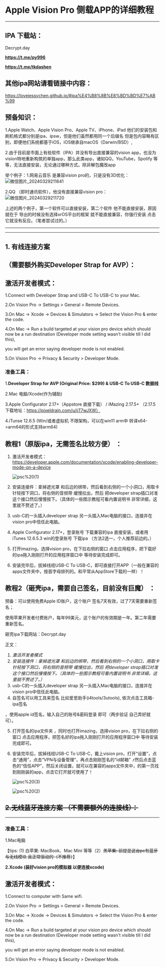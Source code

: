 # Apple Vision Pro 侧载APP的详细教程

----

## IPA 下载站：

Decrypt.day

**https://t.me/py996** 

**https://t.me/tkdashen**

## 其他ipa网站请看链接中内容：

https://lovejessychen.github.io/#ipa%E4%B8%8B%E8%BD%BD%E7%AB%99



## 预备知识：

1.Apple Watch、Apple Vision Pro、Apple TV、iPhone、iPad 他们的安装包和刷机格式都分别是ipa、ipsw，但是他们虽然都用同一个后缀名 但是包内容略有区别，即便他们系统都基于iOS，iOS继承自macOS（Darwin/BSD）,

2.由于目前是市面上有些软件（IPA）并没有导出直接兼容的vision app，也没为vision特地重新构筑的单独app，那么此类app，诸如QQ，YouTube，Spotify 等等，无法直接安装，无论通过哪种方式。除非解包魔改app

举个例子：1.网易云音乐 是兼容vision pro的，只是没有3D优化：![微信图片_20240329211641](微信图片_20240329211641.jpg)



2.QQ （即时通讯软件），他没有直接兼容vision pro：![微信图片_20240329211720](微信图片_20240329211720.jpg)



上述的两个例子，第一个软件可以直接安装，第二个软件 他不能直接安装，原因就在于 导出的时候没有选择xrOS平台的框架 就不能直接兼容，你强行安装 点击它就没有反应。（笔者尝试过的。）





---

---

## 1. 有线连接方案

## （需要额外购买Developer Strap for AVP）：

## 激活开发者模式：

1.Connect with Developer Strap and USB-C To USB-C to your Mac.

2.On Vision Pro -> Settings > General > Remote Devices.

3.On Mac -> Xcode -> Devices & Simulators -> Select the Vision Pro & enter the code.

4.On Mac -> Run a build targeted at your vision pro device which should now be a run destination (Developer mode setting wasn't visible till I did this), 

you will get an error saying developer mode is not enabled.

5.On Vision Pro -> Privacy & Security > Developer Mode.



### 准备工具：

1.**Developer Strap for AVP (Original Price: $299) & USB-C To USB-C 数据线**

2.Mac 电脑/Xcode(作为辅助)

3.Apple Configurator 2.17+（Appstore 直接下载） / iMazing 2.17.5+ （2.17.5 下载地址：https://pixeldrain.com/u/iiT7wJXW）

4.iTunse 12.6.5 (Win/或者虚拟机 不限架构，可以在win11 arm中 转译x64->arm64的形式支持arm64)



## 教程1（原版ipa，无需签名比较方便） ：

1. 激活开发者模式：https://developer.apple.com/documentation/xcode/enabling-developer-mode-on-a-device

   ![psc%20(1)](psc%20(1).jpg)

2. 安装连接件：拿掉遮光罩 和后边的绑带，然后看到右侧的一个小洞口，用取卡针轻按下洞口，将右侧的音频带 缓慢拉出，然后 把developer strap插口对准这个接口然后慢慢按下。（具体的一些图示教程可看内置说明书 非常详细，这里就不赘述了。）

3. usb-C的一头插入developer strap 另一头插入Mac电脑的接口，连接并在vision pro中信任此电脑。

4. Apple Configurator 2.17+，登录账号 下载兼容的ipa 直接安装，或者用iTunes 12.6.5.3 win的登录账号 下载ipa （方法2选一，个人推荐前边的。）

5. 打开imazing，选择vision pro，在下拉右侧的窗口 点击应用程序，把下载好的ipa拖入刚刚打开的应用程序窗口中 等待安装完成即可。

6. 安装完毕后，拔掉线缆USB-C To USB-C，即可直接打开APP（一般在兼容的apps文件夹中，按首字母排列的。和平常从AppStore下载的一样）！





## 教程2（砸壳ipa，需要自己签名，目前没有巨魔） ：

预备：可以使用免费Apple ID账户，这个账户 签名7天有效，过了7天需要重新签名；

使用苹果开发者付费账户，每年99美元，这个账户的有效期是一年。第二年需要重新签名。

砸壳ipa下载网站：Decrypt.day

正文：

1. *激活开发者模式*
2. *安装连接件：拿掉遮光罩 和后边的绑带，然后看到右侧的一个小洞口，用取卡针轻按下洞口，将右侧的音频带 缓慢拉出，然后 把developer strap插口对准这个接口然后慢慢按下。（具体的一些图示教程可看内置说明书 非常详细，这里就不赘述了。）*
3. usb-C的一头插入developer strap 另一头插入Mac电脑的接口，连接并在vision pro中信任此电脑。
4. 自签名可以用工具来签名 比如爱思助手(i4tools/3utools), 依次点击工具箱-ipa签名

，使用apple id签名，输入自己的账号&密码登录 即可（两步验证 自己弄好就可）。

5. 打开签名的ipa文件夹 ，同时也打开imazing，选择vision pro，在下拉右侧的窗口 点击应用程序，把签名好的ipa拖入刚刚打开的应用程序窗口中 等待安装完成即可。

6. 安装完毕后，拔掉线缆USB-C To USB-C，戴上vision pro，打开“设置”，点击“通用”，点击“VPN与设备管理”，再点击刚刚签名的“id邮箱” .r然后点击蓝色的“信任APP”，然后关闭设置，就可以在兼容的apps文件夹中，的第一页找到刚刚装的app，点击它打开就可使用了！

   ![psc%20(3)](psc%20(3).jpg)

   ![psc%20(2)](psc%20(2).jpg)







## ~~2.无线蓝牙连接方案 （不需要额外的连接线）：~~

----

### 准备工具：

1.Mac电脑

【tips: (1) 白苹果: MacBook、Mac Mini 等等（2）~~黑苹果: 前提是这台pc有蓝牙与无线模块 且正常驱动的（不推荐）~~】

**2.Xcode (装好vision pro的模拟器 以便连接xcode)**



## 激活开发者模式：

1.Connect to computer with Same wifi.

2.On Vision Pro -> Settings > General > Remote Devices.

3.On Mac -> Xcode -> Devices & Simulators -> Select the Vision Pro & enter the code.

4.On Mac -> Run a build targeted at your vision pro device which should now be a run destination (Developer mode setting wasn't visible till I did this), 

you will get an error saying developer mode is not enabled.

5.On Vision Pro -> Privacy & Security > Developer Mode.

